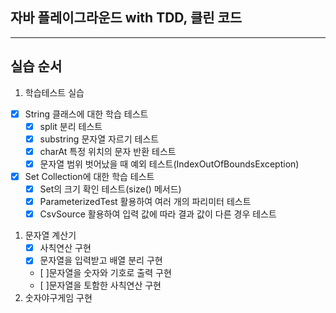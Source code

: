 ## 자바 플레이그라운드 with TDD, 클린 코드

---
## 실습 순서
1. 학습테스트 실습
  - [x] String 클래스에 대한 학습 테스트
    - [x] split 분리 테스트
    - [x] substring 문자열 자르기 테스트
    - [x] charAt 특정 위치의 문자 반환 테스트
    - [x] 문자열 범위 벗어났을 때 예외 테스트(IndexOutOfBoundsException)
  - [x] Set Collection에 대한 학습 테스트
    - [x] Set의 크기 확인 테스트(size() 메서드)
    - [x] ParameterizedTest 활용하여 여러 개의 파리미터 테스트
    - [x] CsvSource 활용하여 입력 값에 따라 결과 값이 다른 경우 테스트
1. 문자열 계산기
   - [x] 사칙연산 구현
   - [x] 문자열을 입력받고 배열 분리 구현
   - [ ]문자열을 숫자와 기호로 출력 구현
   - [ ]문자열을 토함한 사칙연산 구현
2. 숫자야구게임 구현
